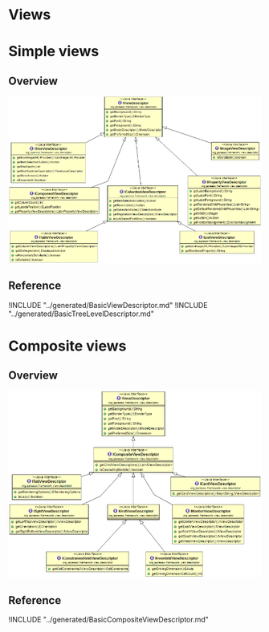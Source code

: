 Views
=====

<!-- toc -->

Simple views
============

Overview
--------

![View descriptors diagram](../uml/view-descriptors.PNG)

Reference
---------
!INCLUDE "../generated/BasicViewDescriptor.md"
!INCLUDE "../generated/BasicTreeLevelDescriptor.md"

Composite views
===============

Overview
--------

![View descriptors diagram](../uml/view-descriptors-composite.PNG)

Reference
---------
!INCLUDE "../generated/BasicCompositeViewDescriptor.md"
